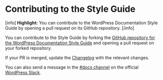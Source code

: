 # Contributing to the Style Guide

[info] **Highlight:** You can contribute to the WordPress Documentation Style Guide by opening a pull request on its GitHub repository. [/info]

You can contribute to the Style Guide by forking the [GitHub repository for the WordPress Documentation Style Guide](https://github.com/WordPress/WordPress-Documentation-Style-Guide) and opening a pull request on your forked repository.

If your PR is merged, update the [Changelog](https://make.wordpress.org/docs/style-guide/welcome/changelog/) with the relevant changes.

You can also send a message in the [#docs channel](https://wordpress.slack.com/archives/docs/) on the official [WordPress Slack](https://make.wordpress.org/chat/).
